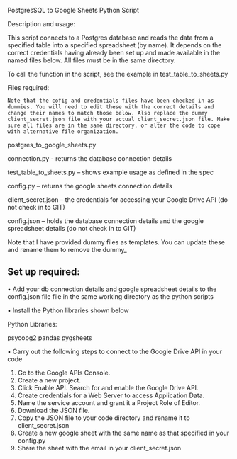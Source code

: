 PostgresSQL to Google Sheets Python Script

Description and usage:

This script connects to a Postgres database and reads the data from a specified table into a specified spreadsheet (by name). It depends on the correct credentials having already been set up and made available in the named files below. All files must be in the same directory. 

To call the function in the script, see the example in test_table_to_sheets.py

Files required:

	Note that the cofig and credentials files have been checked in as dummies. You will need to edit these with the correct details and change their names to match those below. Also replace the dummy client_secret.json file with your actual client_secret.json file. Make sure all files are in the same directory, or alter the code to cope with alternative file organization. 

postgres_to_google_sheets.py

connection.py - returns the database connection details

test_table_to_sheets.py – shows example usage as defined in the spec

config.py – returns the google sheets connection details

client_secret.json – the credentials for accessing your Google Drive API (do not check in to GIT)

config.json – holds the database connection details and the google spreadsheet details (do not check in to GIT)

Note that I have provided dummy files as templates. You can  update these and rename them to remove the dummy_

Set up required:
----------------

•	Add your db connection details and google spreadsheet details to the config.json file file in the same working directory as the python scripts

•	Install the Python libraries shown below

Python Libraries:

psycopg2
pandas
pygsheets

	
•	Carry out the following steps to connect to the Google Drive API in your code
1.	Go to the Google APIs Console.
2.	Create a new project.
3.	Click Enable API. Search for and enable the Google Drive API.
4.	Create credentials for a Web Server to access Application Data. 
5.	Name the service account and grant it a Project Role of Editor.
6.	Download the JSON file.
7.	Copy the JSON file to your code directory and rename it to client_secret.json
8.	Create a new google sheet with the same name as that specified in your config.py
9.	Share the sheet with the email in your client_secret.json

